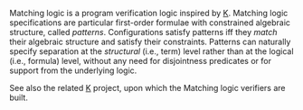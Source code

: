 Matching logic is a program verification logic inspired by [K](http://k-framework.googlecode.com/).  Matching logic specifications are particular first-order formulae with constrained algebraic structure, called _patterns_.  Configurations satisfy patterns iff they _match_ their algebraic structure and satisfy their constraints.  Patterns can naturally specify separation at the _structural_ (i.e., term) level rather than at the logical (i.e., formula) level, without any need for disjointness predicates or for support from the underlying logic.

See also the related [K](http://k-framework.googlecode.com/) project, upon which the Matching logic verifiers are built.